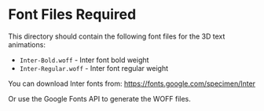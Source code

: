 # Font Files Required

This directory should contain the following font files for the 3D text animations:

- `Inter-Bold.woff` - Inter font bold weight
- `Inter-Regular.woff` - Inter font regular weight

You can download Inter fonts from:
https://fonts.google.com/specimen/Inter

Or use the Google Fonts API to generate the WOFF files.